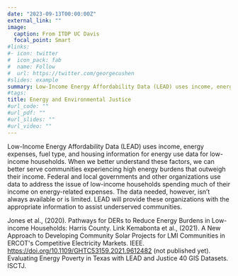 ```yaml
---
date: "2023-09-13T00:00:00Z"
external_link: ""
image:
  caption: From ITDP UC Davis
  focal_point: Smart
#links:
#- icon: twitter
#  icon_pack: fab
#  name: Follow
#  url: https://twitter.com/georgecushen
#slides: example
summary: Low-Income Energy Affordability Data (LEAD) uses income, energy expenses, fuel type, and housing information for energy use data for low-income households.
#tags:
title: Energy and Environmental Justice
#url_code: ""
#url_pdf: ""
#url_slides: ""
#url_video: ""
---
```


Low-Income Energy Affordability Data (LEAD) uses income, energy expenses, fuel type, and housing information for energy use data for low-income households. When we better understand these factors, we can better serve communities experiencing high energy burdens that outweigh their income. Federal and local governments and other organizations use data to address the issue of low-income households spending much of their income on energy-related expenses. The data needed, however, isn’t always available or is limited. LEAD will provide these organizations with the appropriate information to assist underserved communities.

Jones et al., (2020). Pathways for DERs to Reduce Energy Burdens in Low-income Households: Harris County. Link
Kemabonta et al., (2021). A New Approach to Developing Community Solar Projects for LMI Communities in ERCOT's Competitive Electricity Markets. IEEE. https://doi.org/10.1109/GHTC53159.2021.9612482
(not published yet). Evaluating Energy Poverty in Texas with LEAD and Justice 40 GIS Datasets. ISCTJ.